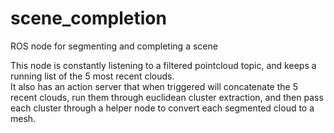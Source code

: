 # scene_completion
ROS node for segmenting and completing a scene

This node is constantly listening to a filtered pointcloud topic, and keeps a running list of the 5 most recent clouds.  
It also has an action server that when triggered will concatenate the 5 recent clouds, run them through euclidean cluster extraction, 
and then pass each cluster through a helper node to convert each segmented cloud to a mesh.  
